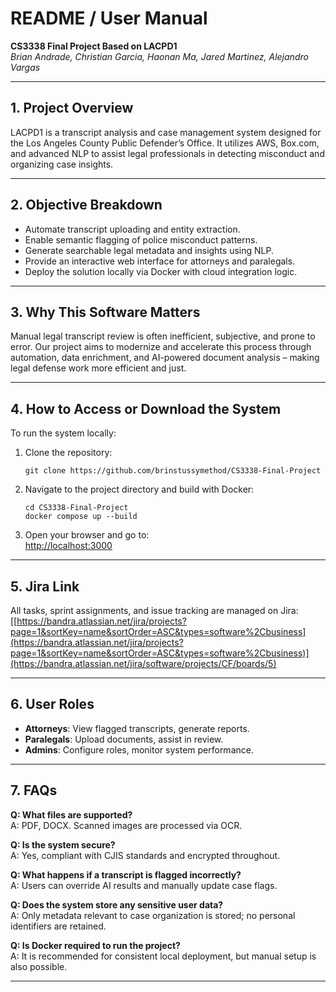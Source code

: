 # README / User Manual  
**CS3338 Final Project Based on LACPD1**  
*Brian Andrade, Christian Garcia, Haonan Ma, Jared Martinez, Alejandro Vargas*

---

## 1. Project Overview

LACPD1 is a transcript analysis and case management system designed for the Los Angeles County Public Defender’s Office. It utilizes AWS, Box.com, and advanced NLP to assist legal professionals in detecting misconduct and organizing case insights.

---

## 2. Objective Breakdown

- Automate transcript uploading and entity extraction.  
- Enable semantic flagging of police misconduct patterns.  
- Generate searchable legal metadata and insights using NLP.  
- Provide an interactive web interface for attorneys and paralegals.  
- Deploy the solution locally via Docker with cloud integration logic.

---

## 3. Why This Software Matters

Manual legal transcript review is often inefficient, subjective, and prone to error. Our project aims to modernize and accelerate this process through automation, data enrichment, and AI-powered document analysis – making legal defense work more efficient and just.

---

## 4. How to Access or Download the System

To run the system locally:

1. Clone the repository:  
   ```
   git clone https://github.com/brinstussymethod/CS3338-Final-Project
   ```

2. Navigate to the project directory and build with Docker:  
   ```
   cd CS3338-Final-Project  
   docker compose up --build  
   ```

3. Open your browser and go to:  
   [http://localhost:3000](http://localhost:3000)

---

## 5. Jira Link

All tasks, sprint assignments, and issue tracking are managed on Jira:  
[[https://bandra.atlassian.net/jira/projects?page=1&sortKey=name&sortOrder=ASC&types=software%2Cbusiness](https://bandra.atlassian.net/jira/projects?page=1&sortKey=name&sortOrder=ASC&types=software%2Cbusiness)](https://bandra.atlassian.net/jira/software/projects/CF/boards/5)

---

## 6. User Roles

- **Attorneys**: View flagged transcripts, generate reports.  
- **Paralegals**: Upload documents, assist in review.  
- **Admins**: Configure roles, monitor system performance.

---

## 7. FAQs

**Q: What files are supported?**  
A: PDF, DOCX. Scanned images are processed via OCR.

**Q: Is the system secure?**  
A: Yes, compliant with CJIS standards and encrypted throughout.

**Q: What happens if a transcript is flagged incorrectly?**  
A: Users can override AI results and manually update case flags.

**Q: Does the system store any sensitive user data?**  
A: Only metadata relevant to case organization is stored; no personal identifiers are retained.

**Q: Is Docker required to run the project?**  
A: It is recommended for consistent local deployment, but manual setup is also possible.

---

